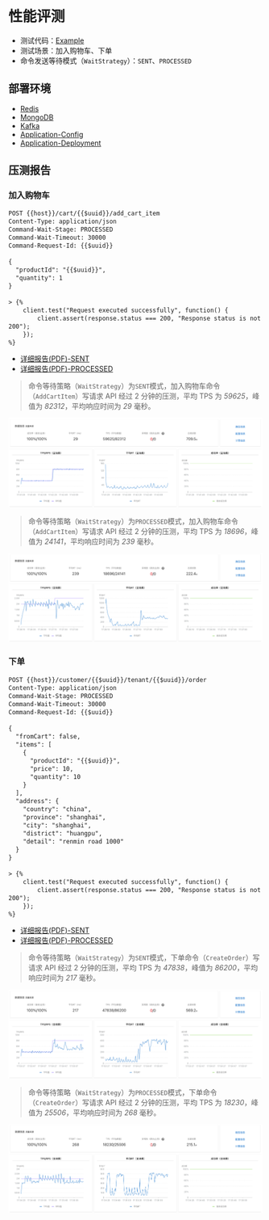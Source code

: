 # 性能评测

- 测试代码：[Example](https://github.com/Ahoo-Wang/Wow/tree/main/example)
- 测试场景：加入购物车、下单
- 命令发送等待模式（`WaitStrategy`）：`SENT`、`PROCESSED`

## 部署环境

- [Redis](https://github.com/Ahoo-Wang/Wow/tree/main/deploy/example/perf/redis.yaml)
- [MongoDB](https://github.com/Ahoo-Wang/Wow/tree/main/deploy/example/perf/mongo.yaml)
- [Kafka](https://github.com/Ahoo-Wang/Wow/tree/main/deploy/example/perf/kafka.yaml)
- [Application-Config](https://github.com/Ahoo-Wang/Wow/tree/main/deploy/example/perf/config/mongo_kafka_redis.yaml)
- [Application-Deployment](https://github.com/Ahoo-Wang/Wow/tree/main/deploy/example/perf/deployment.yaml)

## 压测报告

### 加入购物车

```http request
POST {{host}}/cart/{{$uuid}}/add_cart_item
Content-Type: application/json
Command-Wait-Stage: PROCESSED
Command-Wait-Timeout: 30000
Command-Request-Id: {{$uuid}}

{
  "productId": "{{$uuid}}",
  "quantity": 1
}

> {%
    client.test("Request executed successfully", function() {
        client.assert(response.status === 200, "Response status is not 200");
    });
%}

```

- [详细报告(PDF)-SENT](../public/images/perf/Example.Cart.Add@SENT.pdf)
- [详细报告(PDF)-PROCESSED](../public/images/perf/Example.Cart.Add@PROCESSED.pdf)

> 命令等待策略（`WaitStrategy`）为`SENT`模式，加入购物车命令（`AddCartItem`）写请求 API 经过 2 分钟的压测，平均 TPS 为 *59625*，峰值为 *82312*，平均响应时间为 *29* 毫秒。

<p align="center" style="text-align:center">
  <img src="../public/images/perf/Example.Cart.Add@SENT.png" alt="AddCartItem-SENT"/>
</p>

> 命令等待策略（`WaitStrategy`）为`PROCESSED`模式，加入购物车命令（`AddCartItem`）写请求 API 经过 2 分钟的压测，平均 TPS 为 *18696*，峰值为 *24141*，平均响应时间为 *239* 毫秒。

<p align="center" style="text-align:center">
  <img src="../public/images/perf/Example.Cart.Add@PROCESSED.png" alt="AddCartItem-PROCESSED"/>
</p>

### 下单

```http request
POST {{host}}/customer/{{$uuid}}/tenant/{{$uuid}}/order
Content-Type: application/json
Command-Wait-Stage: PROCESSED
Command-Wait-Timeout: 30000
Command-Request-Id: {{$uuid}}

{
  "fromCart": false,
  "items": [
    {
      "productId": "{{$uuid}}",
      "price": 10,
      "quantity": 10
    }
  ],
  "address": {
    "country": "china",
    "province": "shanghai",
    "city": "shanghai",
    "district": "huangpu",
    "detail": "renmin road 1000"
  }
}

> {%
    client.test("Request executed successfully", function() {
        client.assert(response.status === 200, "Response status is not 200");
    });
%}
```

- [详细报告(PDF)-SENT](../public/images/perf/Example.Order.Create@SENT.pdf)
- [详细报告(PDF)-PROCESSED](../public/images/perf/Example.Order.Create@PROCESSED.pdf)

> 命令等待策略（`WaitStrategy`）为`SENT`模式，下单命令（`CreateOrder`）写请求 API 经过 2 分钟的压测，平均 TPS 为 *47838*，峰值为 *86200*，平均响应时间为 *217* 毫秒。

<p align="center" style="text-align:center">
  <img src="../public/images/perf/Example.Order.Create@SENT.png" alt="CreateOrder-SENT"/>
</p>

> 命令等待策略（`WaitStrategy`）为`PROCESSED`模式，下单命令（`CreateOrder`）写请求 API 经过 2 分钟的压测，平均 TPS 为 *18230*，峰值为 *25506*，平均响应时间为 *268* 毫秒。

<p align="center" style="text-align:center">
  <img src="../public/images/perf/Example.Order.Create@PROCESSED.png" alt="CreateOrder-PROCESSED"/>
</p>